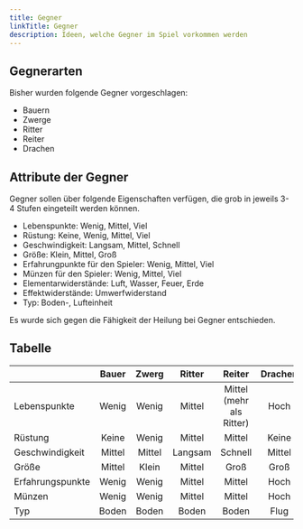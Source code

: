 ```yaml
---
title: Gegner
linkTitle: Gegner
description: Ideen, welche Gegner im Spiel vorkommen werden
---
```


## Gegnerarten

Bisher wurden folgende Gegner vorgeschlagen:

- Bauern
- Zwerge
- Ritter
- Reiter
- Drachen

## Attribute der Gegner

Gegner sollen über folgende Eigenschaften verfügen, die grob in jeweils 3-4 Stufen eingeteilt werden können.

- Lebenspunkte: Wenig, Mittel, Viel
- Rüstung: Keine, Wenig, Mittel, Viel
- Geschwindigkeit: Langsam, Mittel, Schnell
- Größe: Klein, Mittel, Groß
- Erfahrungpunkte für den Spieler: Wenig, Mittel, Viel
- Münzen für den Spieler: Wenig, Mittel, Viel
- Elementarwiderstände: Luft, Wasser, Feuer, Erde
- Effektwiderstände: Umwerfwiderstand
- Typ: Boden-, Lufteinheit

Es wurde sich gegen die Fähigkeit der Heilung bei Gegner entschieden.


## Tabelle

| | Bauer | Zwerg | Ritter | Reiter | Drachen |
|:-|:-------:|:-------:|:--------:|:--------:|:---------:|
| Lebenspunkte | Wenig | Wenig | Mittel | Mittel (mehr als Ritter) | Hoch |
| Rüstung | Keine | Wenig | Mittel | Mittel | Keine |
| Geschwindigkeit | Mittel | Mittel | Langsam | Schnell | Mittel |
| Größe | Mittel | Klein | Mittel | Groß | Groß |
| Erfahrungspunkte | Wenig | Wenig | Mittel | Mittel | Hoch|
| Münzen | Wenig | Wenig | Mittel | Mittel | Hoch |
| Typ | Boden | Boden | Boden | Boden | Flug |





